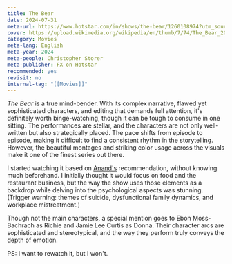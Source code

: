 ```yaml
---
title: The Bear
date: 2024-07-31
meta-url: https://www.hotstar.com/in/shows/the-bear/1260108974?utm_source=gwa
cover: https://upload.wikimedia.org/wikipedia/en/thumb/7/74/The_Bear_2022_FX.png/220px-The_Bear_2022_FX.png
category: Movies
meta-lang: English
meta-year: 2024
meta-people: Christopher Storer
meta-publisher: FX on Hotstar
recommended: yes
revisit: no
internal-tag: "[[Movies]]"
---
```

*The Bear* is a true mind-bender. With its complex narrative, flawed yet sophisticated characters, and editing that demands full attention, it's definitely worth binge-watching, though it can be tough to consume in one sitting. The performances are stellar, and the characters are not only well-written but also strategically placed. The pace shifts from episode to episode, making it difficult to find a consistent rhythm in the storytelling. However, the beautiful montages and striking color usage across the visuals make it one of the finest series out there.

I started watching it based on [Anand's](https://x.com/uxfish) recommendation, without knowing much beforehand. I initially thought it would focus on food and the restaurant business, but the way the show uses those elements as a backdrop while delving into the psychological aspects was stunning. (Trigger warning: themes of suicide, dysfunctional family dynamics, and workplace mistreatment.)

Though not the main characters, a special mention goes to Ebon Moss-Bachrach as Richie and Jamie Lee Curtis as Donna. Their character arcs are sophisticated and stereotypical, and the way they perform truly conveys the depth of emotion.

PS: I want to rewatch it, but I won't. 